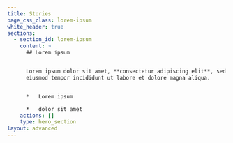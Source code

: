 ```yaml
---
title: Stories
page_css_class: lorem-ipsum
white_header: true
sections:
  - section_id: lorem-ipsum
    content: >
      ## Lorem ipsum


      Lorem ipsum dolor sit amet, **consectetur adipiscing elit**, sed do
      eiusmod tempor incididunt ut labore et dolore magna aliqua.


      *   Lorem ipsum

      *   dolor sit amet
    actions: []
    type: hero_section
layout: advanced
---
```

